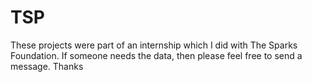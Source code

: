 # TSP
These projects were part of an internship which I did with The Sparks Foundation. If someone needs the data, then please feel free to send a message.
Thanks
